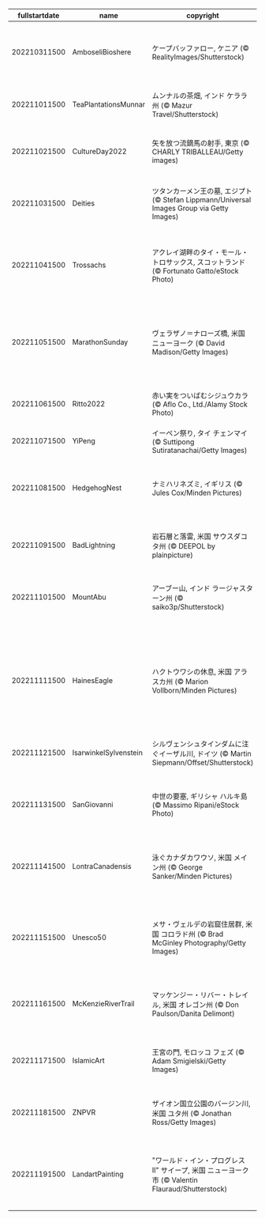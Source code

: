 |fullstartdate|name|copyright|title|image|
|--|--|--|--|--|
202210311500|AmboseliBioshere|ケープバッファロー, ケニア (© RealityImages/Shutterstock)|ケープバッファローの群れ|![](/ja-JP/2022/11/202210311500AmboseliBioshere.jpg)|
202211011500|TeaPlantationsMunnar|ムンナルの茶畑, インド ケララ州 (© Mazur Travel/Shutterstock)|ムンナルの茶畑|![](/ja-JP/2022/11/202211011500TeaPlantationsMunnar.jpg)|
202211021500|CultureDay2022|矢を放つ流鏑馬の射手, 東京 (© CHARLY TRIBALLEAU/Getty images)|今日は「文化の日」|![](/ja-JP/2022/11/202211021500CultureDay2022.jpg)|
202211031500|Deities|ツタンカーメン王の墓, エジプト (© Stefan Lippmann/Universal Images Group via Getty Images)|ツタンカーメン王の墓|![](/ja-JP/2022/11/202211031500Deities.jpg)|
202211041500|Trossachs|アクレイ湖畔のタイ・モール・トロサックス, スコットランド (© Fortunato Gatto/eStock Photo)|タイ・モール・トロサックス|![](/ja-JP/2022/11/202211041500Trossachs.jpg)|
202211051500|MarathonSunday|ヴェラザノ＝ナローズ橋, 米国 ニューヨーク (© David Madison/Getty Images)|ニューヨークシティマラソン開催|![](/ja-JP/2022/11/202211051500MarathonSunday.jpg)|
202211061500|Ritto2022|赤い実をついばむシジュウカラ (© Aflo Co., Ltd./Alamy Stock Photo)|今日は「立冬」|![](/ja-JP/2022/11/202211061500Ritto2022.jpg)|
202211071500|YiPeng|イーペン祭り, タイ チェンマイ (© Suttipong Sutiratanachai/Getty Images)|イーペン祭り|![](/ja-JP/2022/11/202211071500YiPeng.jpg)|
202211081500|HedgehogNest|ナミハリネズミ, イギリス (© Jules Cox/Minden Pictures)|ナミハリネズミの冬支度|![](/ja-JP/2022/11/202211081500HedgehogNest.jpg)|
202211091500|BadLightning|岩石層と落雷, 米国 サウスダコタ州 (© DEEPOL by plainpicture)|バッドランズ国立公園|![](/ja-JP/2022/11/202211091500BadLightning.jpg)|
202211101500|MountAbu|アーブー山, インド ラージャスターン州 (© saiko3p/Shutterstock)|インド アーブー山|![](/ja-JP/2022/11/202211101500MountAbu.jpg)|
||||![](/ja-JP/2022/11/.jpg)|
202211111500|HainesEagle|ハクトウワシの休息, 米国 アラスカ州 (© Marion Vollborn/Minden Pictures)|アラスカ ハクトウワシフェスティバル|![](/ja-JP/2022/11/202211111500HainesEagle.jpg)|
202211121500|IsarwinkelSylvenstein|シルヴェンシュタインダムに注ぐイーザル川, ドイツ (© Martin Siepmann/Offset/Shutterstock)|空から見たイーザル川|![](/ja-JP/2022/11/202211121500IsarwinkelSylvenstein.jpg)|
202211131500|SanGiovanni|中世の要塞, ギリシャ ハルキ島 (© Massimo Ripani/eStock Photo)|聖ヨハネ騎士団の要塞|![](/ja-JP/2022/11/202211131500SanGiovanni.jpg)|
202211141500|LontraCanadensis|泳ぐカナダカワウソ, 米国 メイン州 (© George Sanker/Minden Pictures)|泳ぐカナダカワウソのカップル|![](/ja-JP/2022/11/202211141500LontraCanadensis.jpg)|
202211151500|Unesco50|メサ・ヴェルデの岩窟住居群, 米国 コロラド州 (© Brad McGinley Photography/Getty Images)|ユネスコ世界遺産条約 50 周年|![](/ja-JP/2022/11/202211151500Unesco50.jpg)|
202211161500|McKenzieRiverTrail|マッケンジー・リバー・トレイル, 米国 オレゴン州 (© Don Paulson/Danita Delimont)|今日は米国ハイキングデー|![](/ja-JP/2022/11/202211161500McKenzieRiverTrail.jpg)|
202211171500|IslamicArt|王宮の門, モロッコ フェズ (© Adam Smigielski/Getty Images)|国際イスラム美術の日|![](/ja-JP/2022/11/202211171500IslamicArt.jpg)|
202211181500|ZNPVR|ザイオン国立公園のバージン川, 米国 ユタ州 (© Jonathan Ross/Getty Images)|米国 ザイオン国立公園|![](/ja-JP/2022/11/202211181500ZNPVR.jpg)|
202211191500|LandartPainting|"ワールド・イン・プログレス II" サイープ, 米国 ニューヨーク市 (© Valentin Flauraud/Shutterstock)|今日は「世界こどもの日」|![](/ja-JP/2022/11/202211191500LandartPainting.jpg)|
